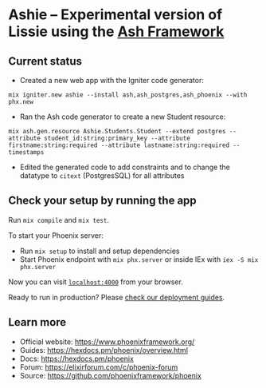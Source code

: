 # Ashie – Experimental version of Lissie using the [Ash Framework](https://ash-hq.org)

## Current status

- Created a new web app with the Igniter code generator:

```mix igniter.new ashie --install ash,ash_postgres,ash_phoenix --with phx.new```

- Ran the Ash code generator to create a new Student resource:

```mix ash.gen.resource Ashie.Students.Student --extend postgres --attribute student_id:string:primary_key --attribute firstname:string:required --attribute lastname:string:required --timestamps```

- Edited the generated code to add constraints and to change the datatype to `citext` (PostgresSQL) for all attributes

## Check your setup by running the app

Run `mix compile` and `mix test`.

To start your Phoenix server:

  * Run `mix setup` to install and setup dependencies
  * Start Phoenix endpoint with `mix phx.server` or inside IEx with `iex -S mix phx.server`

Now you can visit [`localhost:4000`](http://localhost:4000) from your browser.

Ready to run in production? Please [check our deployment guides](https://hexdocs.pm/phoenix/deployment.html).

## Learn more

  * Official website: https://www.phoenixframework.org/
  * Guides: https://hexdocs.pm/phoenix/overview.html
  * Docs: https://hexdocs.pm/phoenix
  * Forum: https://elixirforum.com/c/phoenix-forum
  * Source: https://github.com/phoenixframework/phoenix
